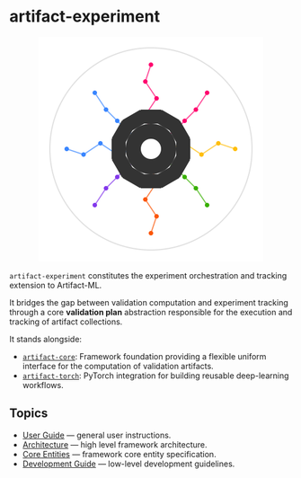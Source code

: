 # artifact-experiment

<p align="center">
  <img src="assets/artifact_ml_logo.svg" width="400" alt="Artifact-ML Logo">
</p>

`artifact-experiment` constitutes the experiment orchestration and tracking extension to Artifact-ML.

It bridges the gap between validation computation and experiment tracking through a core **validation plan** abstraction responsible for the execution and tracking of artifact collections.

It stands alongside:
- [`artifact-core`](https://github.com/vasileios-ektor-papoulias/artifact-ml/tree/main/artifact-core): Framework foundation providing a flexible uniform interface for the computation of validation artifacts.
- [`artifact-torch`](https://github.com/vasileios-ektor-papoulias/artifact-ml/tree/main/artifact-torch): PyTorch integration for building reusable deep-learning workflows.

## Topics

- [User Guide](user_guide.md) — general user instructions.
- [Architecture](architecture.md) — high level framework architecture.  
- [Core Entities](core_entities.md) — framework core entity specification.
- [Development Guide](development_guide.md) — low-level development guidelines.